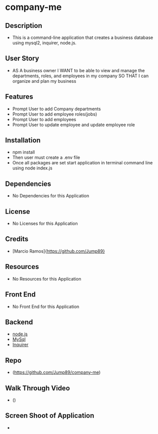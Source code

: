 # company-me


## Description 

* This is a command-line application that creates a business database using mysql2, inquirer, node.js. 

## User Story 

* AS A business owner
I WANT to be able to view and manage the departments, roles, and employees in my company
SO THAT I can organize and plan my business


## Features

* Prompt User to add Company departments
* Prompt User to add employee roles(jobs)
* Prompt User to add employees 
* Prompt User to update employee and update employee role

## Installation

* npm install
* Then user must create a .env file 
* Once all packages are set start application in terminal command line using node index.js
## Dependencies

* No Dependencies for this Application

## License

* No Licenses for this Application 


## Credits 

* [Marcio Ramos]{https://github.com/Jump89}

## Resources 

* No Resources for this Application

## Front End

* No Front End for this Application

## Backend

* [node.js](https://nodejs.org/en/)
* [MySql](https://www.npmjs.com/package/mysql2)
* [Inquirer](https://www.npmjs.com/package/inquirer)
 
## Repo

* (https://github.com/Jump89/company-me)

## Walk Through Video 

* ()

## Screen Shoot of Application

* ![]()